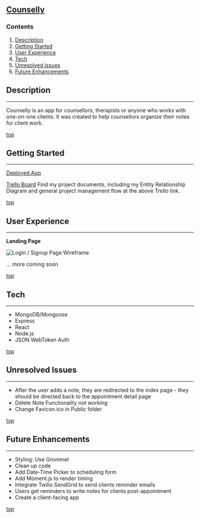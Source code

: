 ## [**Counselly**](https://counselly.herokuapp.com/)

### <a name="home"></a> **Contents**
1. [Description](#desc)
2. [Getting Started](#start)
3. [User Experience](#ui) 
4. [Tech](#tech)
5. [Unresolved issues](#issues)
6. [Future Enhancements](#stretch)

## <a name="desc"></a> **Description**
________________

Counselly is an app for counsellors, therapists or anyone who works with one-on-one clients. It was created to help counsellors organize their notes for client work.

[top](#home)

## <a name="start"></a> **Getting Started**
________________

[Deployed App](https://counselly.herokuapp.com/)

[Trello Board](https://trello.com/b/jAFMBKPS/counselly)
Find my project documents, including my Entity Relationship Diagram and general project management flow at the above Trello link.

[top](#home)

## <a name="ui"></a> **User Experience**
________________

**Landing Page**

![Login / Signup Page Wireframe](https://trello-attachments.s3.amazonaws.com/5e2083a1082f790dc13a68f4/5e209715ea999d7aa72b4c1a/fcb0ec92e71ae464fb39699a857b0da7/Login_or_Sign-Up_Page_Basic_Wireframe.png)


... more coming soon

[top](#home)

## <a name="tech"></a> **Tech**
________________

* MongoDB/Mongoose
* Express
* React
* Node.js
* JSON WebToken Auth

[top](#home)

## <a name="issues"></a> **Unresolved Issues**
________________

* After the user adds a note, they are redirected to the index page - they should be directed back to the appointment detail page
* Delete Note Functionality not working
* Change Favicon.ico in Public folder

[top](#home)

## <a name="stretch"></a> **Future Enhancements**
________________

* Styling: Use Grommet
* Clean up code
* Add Date-Time Picker to scheduling form
* Add Moment.js to render timing
* Integrate Twilio SendGrid to send clients reminder emails
* Users get reminders to write notes for clients post-appointment
* Create a client-facing app

[top](#home)